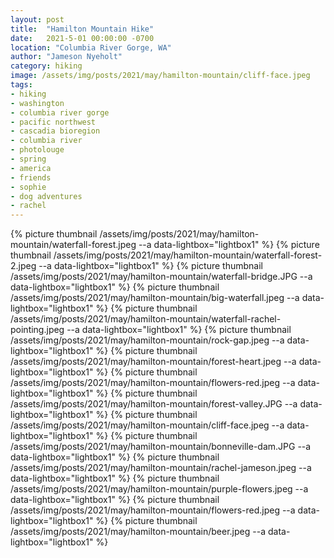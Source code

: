 ```yaml
---
layout: post
title:  "Hamilton Mountain Hike"
date:   2021-5-01 00:00:00 -0700
location: "Columbia River Gorge, WA"
author: "Jameson Nyeholt"
category: hiking
image: /assets/img/posts/2021/may/hamilton-mountain/cliff-face.jpeg
tags:
- hiking
- washington
- columbia river gorge
- pacific northwest
- cascadia bioregion
- columbia river
- photolouge
- spring
- america
- friends
- sophie
- dog adventures
- rachel
---
```


<!--more-->

{% picture thumbnail /assets/img/posts/2021/may/hamilton-mountain/waterfall-forest.jpeg --a data-lightbox="lightbox1" %}
{% picture thumbnail /assets/img/posts/2021/may/hamilton-mountain/waterfall-forest-2.jpeg --a data-lightbox="lightbox1" %}
{% picture thumbnail /assets/img/posts/2021/may/hamilton-mountain/waterfall-bridge.JPG --a data-lightbox="lightbox1" %}
{% picture thumbnail /assets/img/posts/2021/may/hamilton-mountain/big-waterfall.jpeg --a data-lightbox="lightbox1" %}
{% picture thumbnail /assets/img/posts/2021/may/hamilton-mountain/waterfall-rachel-pointing.jpeg --a data-lightbox="lightbox1" %}
{% picture thumbnail /assets/img/posts/2021/may/hamilton-mountain/rock-gap.jpeg --a data-lightbox="lightbox1" %}
{% picture thumbnail /assets/img/posts/2021/may/hamilton-mountain/forest-heart.jpeg --a data-lightbox="lightbox1" %}
{% picture thumbnail /assets/img/posts/2021/may/hamilton-mountain/flowers-red.jpeg --a data-lightbox="lightbox1" %}
{% picture thumbnail /assets/img/posts/2021/may/hamilton-mountain/forest-valley.JPG --a data-lightbox="lightbox1" %}
{% picture thumbnail /assets/img/posts/2021/may/hamilton-mountain/cliff-face.jpeg --a data-lightbox="lightbox1" %}
{% picture thumbnail /assets/img/posts/2021/may/hamilton-mountain/bonneville-dam.JPG --a data-lightbox="lightbox1" %}
{% picture thumbnail /assets/img/posts/2021/may/hamilton-mountain/rachel-jameson.jpeg --a data-lightbox="lightbox1" %}
{% picture thumbnail /assets/img/posts/2021/may/hamilton-mountain/purple-flowers.jpeg --a data-lightbox="lightbox1" %}
{% picture thumbnail /assets/img/posts/2021/may/hamilton-mountain/flowers-red.jpeg --a data-lightbox="lightbox1" %}
{% picture thumbnail /assets/img/posts/2021/may/hamilton-mountain/beer.jpeg --a data-lightbox="lightbox1" %}